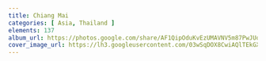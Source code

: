 ```yaml
---
title: Chiang Mai
categories: [ Asia, Thailand ]
elements: 137
album_url: https://photos.google.com/share/AF1QipOduKvEzUMAVNV5m87PwJUokWWm8ObgpJa8HWOM65a8kCWhdUDlo1NTxtobBHrb5w?key=dTdzM080Y3I5blhCTXE0QlkzU2d4eFkxZkN5UXRR
cover_image_url: https://lh3.googleusercontent.com/03wSqDOX8CwiAQlTEkGXertY2zSfEynUnrayxnOuO1_y07AtrOUcMt-CpTUMRhrCKHcW1LzyuAYDa_gryLtAzxOU60JH3LChzC8wG29871nfAlnb1zcSie5556QLtr4qZ6oz356vDtnczxX-lmSCqT4-WZuejVbg1n53o5UDxoiNxzP_Gpqa5q1P5cPwk7A62KfuPYw41egS95bONles8y7JWDRfGYvZJ_3ubyJX8bbD-BvyV8Kjfz5w2gKuAibQ7UPXwhgrDvWaFTvGh5_lEkVJEd7XCk18ImkYZLbBYbWfP-oCZ-mWpifqbkXMYf95NMV14xtzzJRzIz8RCccesJPgHKECj4pIwpKXBLcMf-Ym_L_7j71fd_yXxfKKZzLi3SVtZXcga_dz8Vy8-Uqov4r6mHkFy-MXDVTd0bqFgYFcRhPo7vcr6iwpWl7sAhoA3WvNvRKauw4ywszVf0txgR_PLYwLrPIy8JsVAyznGYLPl6KF3yb0Y9tfwDZl-vuSa7o27dr64KKGU2-RAjQPq7dJNZzY_Bdlk_xywdttnRdEFH7RD8nSWkZUxlNJMW8WvoS6NPvIgLNQcEd4l0iGIjhGkq7-AMaZUcjrypUOiDmbRCqyIGbqjC6Yxtsas6l9ZvLFkPIPkYHWubO9tGeKLE3uDItJdE1i=s195-p-k-no
---
```

